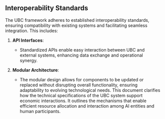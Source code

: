 ## Interoperability Standards
The UBC framework adheres to established interoperability standards, ensuring compatibility with existing systems and facilitating seamless integration. This includes:

1. **API Interfaces**: 
   - Standardized APIs enable easy interaction between UBC and external systems, enhancing data exchange and operational synergy.

2. **Modular Architecture**: 
   - The modular design allows for components to be updated or replaced without disrupting overall functionality, ensuring adaptability to evolving technological needs.
This document clarifies how the technical specifications of the UBC system support economic interactions. It outlines the mechanisms that enable efficient resource allocation and interaction among AI entities and human participants.
